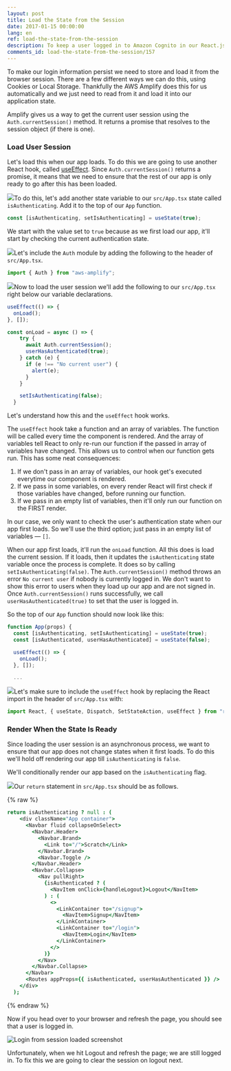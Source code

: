 ```yaml
---
layout: post
title: Load the State from the Session
date: 2017-01-15 00:00:00
lang: en
ref: load-the-state-from-the-session
description: To keep a user logged in to Amazon Cognito in our React.js app, we are going to load the user session in the App component state. We load the session in componentDidMount using the AWS Amplify Auth.currentSession() method.
comments_id: load-the-state-from-the-session/157
---
```


To make our login information persist we need to store and load it from the browser session. There are a few different ways we can do this, using Cookies or Local Storage. Thankfully the AWS Amplify does this for us automatically and we just need to read from it and load it into our application state.

Amplify gives us a way to get the current user session using the `Auth.currentSession()` method. It returns a promise that resolves to the session object (if there is one).

### Load User Session

Let's load this when our app loads. To do this we are going to use another React hook, called [useEffect](https://reactjs.org/docs/hooks-effect.html). Since `Auth.currentSession()` returns a promise, it means that we need to ensure that the rest of our app is only ready to go after this has been loaded.

<img class="code-marker" src="/assets/s.png" />To do this, let's add another state variable to our `src/App.tsx` state called `isAuthenticating`. Add it to the top of our `App` function.

``` javascript
const [isAuthenticating, setIsAuthenticating] = useState(true);
```

We start with the value set to `true` because as we first load our app, it'll start by checking the current authentication state.

<img class="code-marker" src="/assets/s.png" />Let's include the `Auth` module by adding the following to the header of `src/App.tsx`.

``` javascript
import { Auth } from "aws-amplify";
```

<img class="code-marker" src="/assets/s.png" />Now to load the user session we'll add the following to our `src/App.tsx` right below our variable declarations.

``` javascript
useEffect(() => {
  onLoad();
}, []);

const onLoad = async () => {
    try {
      await Auth.currentSession();
      userHasAuthenticated(true);
    } catch (e) {
      if (e !== "No current user") {
        alert(e);
      }
    }

    setIsAuthenticating(false);
  }
```

Let's understand how this and the `useEffect` hook works.

The `useEffect` hook take a function and an array of variables. The function will be called every time the component is rendered. And the array of variables tell React to only re-run our function if the passed in array of variables have changed. This allows us to control when our function gets run. This has some neat consequences:

1. If we don't pass in an array of variables, our hook get's executed everytime our component is rendered.
2. If we pass in some variables, on every render React will first check if those variables have changed, before running our function.
3. If we pass in an empty list of variables, then it'll only run our function on the FIRST render.

In our case, we only want to check the user's authentication state when our app first loads. So we'll use the third option; just pass in an empty list of variables — `[]`.

When our app first loads, it'll run the `onLoad` function. All this does is load the current session. If it loads, then it updates the `isAuthenticating` state variable once the process is complete. It does so by calling `setIsAuthenticating(false)`. The `Auth.currentSession()` method throws an error `No current user` if nobody is currently logged in. We don't want to show this error to users when they load up our app and are not signed in. Once `Auth.currentSession()` runs successfully, we call `userHasAuthenticated(true)` to set that the user is logged in.

So the top of our `App` function should now look like this:

``` javascript
function App(props) {
  const [isAuthenticating, setIsAuthenticating] = useState(true);
  const [isAuthenticated, userHasAuthenticated] = useState(false);

  useEffect(() => {
    onLoad();
  }, []);

  ...
```

<img class="code-marker" src="/assets/s.png" />Let's make sure to include the `useEffect` hook by replacing the React import in the header of `src/App.tsx` with:

``` javascript
import React, { useState, Dispatch, SetStateAction, useEffect } from "react";
```

### Render When the State Is Ready

Since loading the user session is an asynchronous process, we want to ensure that our app does not change states when it first loads. To do this we'll hold off rendering our app till `isAuthenticating` is `false`.

We'll conditionally render our app based on the `isAuthenticating` flag.

<img class="code-marker" src="/assets/s.png" />Our `return` statement in `src/App.tsx` should be as follows.

{% raw %}
``` coffee
return isAuthenticating ? null : (
    <div className="App container">
      <Navbar fluid collapseOnSelect>
        <Navbar.Header>
          <Navbar.Brand>
            <Link to="/">Scratch</Link>
          </Navbar.Brand>
          <Navbar.Toggle />
        </Navbar.Header>
        <Navbar.Collapse>
          <Nav pullRight>
            {isAuthenticated ? (
              <NavItem onClick={handleLogout}>Logout</NavItem>
            ) : (
              <>
                <LinkContainer to="/signup">
                  <NavItem>Signup</NavItem>
                </LinkContainer>
                <LinkContainer to="/login">
                  <NavItem>Login</NavItem>
                </LinkContainer>
              </>
            )}
          </Nav>
        </Navbar.Collapse>
      </Navbar>
      <Routes appProps={{ isAuthenticated, userHasAuthenticated }} />
    </div>
  );
```
{% endraw %}

Now if you head over to your browser and refresh the page, you should see that a user is logged in.

![Login from session loaded screenshot](/assets/login-from-session-loaded.png)

Unfortunately, when we hit Logout and refresh the page; we are still logged in. To fix this we are going to clear the session on logout next.
